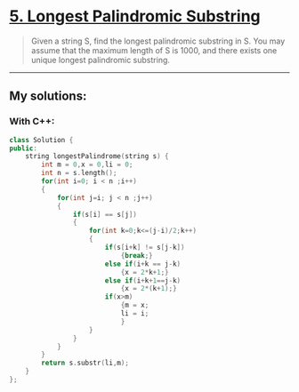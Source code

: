 [5. Longest Palindromic Substring](https://leetcode.com/problems/longest-palindromic-substring/)
==================================
>
>Given a string S, find the longest palindromic substring in S. You may assume that the maximum length of S is 1000, and there exists one unique longest palindromic substring.

----------
## My solutions:
### With C++:

```C++
class Solution {
public:
    string longestPalindrome(string s) {
        int m = 0,x = 0,li = 0;
        int n = s.length();
        for(int i=0; i < n ;i++)
        {
            for(int j=i; j < n ;j++)
            {
                if(s[i] == s[j])
                {
                    for(int k=0;k<=(j-i)/2;k++)
                    {
                        if(s[i+k] != s[j-k])
                            {break;}
                        else if(i+k == j-k)
                            {x = 2*k+1;}
                        else if(i+k+1==j-k)
                            {x = 2*(k+1);}
                        if(x>m)
                            {m = x;
                            li = i;
                            }
                    }
                }
            }
        }
        return s.substr(li,m);
    }
};
```
